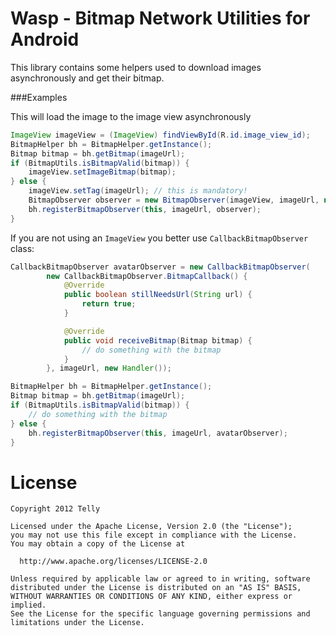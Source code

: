 Wasp - Bitmap Network Utilities for Android
===========================================

This library contains some helpers used to download images asynchronously and get their bitmap.

###Examples

This will load the image to the image view asynchronously

```java
ImageView imageView = (ImageView) findViewById(R.id.image_view_id);
BitmapHelper bh = BitmapHelper.getInstance();
Bitmap bitmap = bh.getBitmap(imageUrl);
if (BitmapUtils.isBitmapValid(bitmap)) {
    imageView.setImageBitmap(bitmap);
} else {
    imageView.setTag(imageUrl); // this is mandatory!
    BitmapObserver observer = new BitmapObserver(imageView, imageUrl, new Handler());
    bh.registerBitmapObserver(this, imageUrl, observer);
}
```

If you are not using an `ImageView` you better use `CallbackBitmapObserver` class:

```java
CallbackBitmapObserver avatarObserver = new CallbackBitmapObserver(
        new CallbackBitmapObserver.BitmapCallback() {
            @Override
            public boolean stillNeedsUrl(String url) {
                return true;
            }

            @Override
            public void receiveBitmap(Bitmap bitmap) {
                // do something with the bitmap
            }
        }, imageUrl, new Handler());

BitmapHelper bh = BitmapHelper.getInstance();
Bitmap bitmap = bh.getBitmap(imageUrl);
if (BitmapUtils.isBitmapValid(bitmap)) {
    // do something with the bitmap
} else {
    bh.registerBitmapObserver(this, imageUrl, avatarObserver);
}
```

License
=======

    Copyright 2012 Telly

    Licensed under the Apache License, Version 2.0 (the "License");
    you may not use this file except in compliance with the License.
    You may obtain a copy of the License at

      http://www.apache.org/licenses/LICENSE-2.0

    Unless required by applicable law or agreed to in writing, software
    distributed under the License is distributed on an "AS IS" BASIS,
    WITHOUT WARRANTIES OR CONDITIONS OF ANY KIND, either express or implied.
    See the License for the specific language governing permissions and
    limitations under the License.

  [1]: https://github.com/eveliotc
